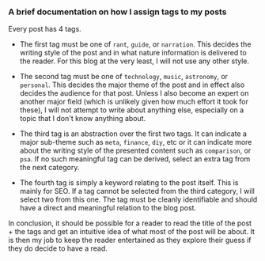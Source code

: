 ### A brief documentation on how I assign tags to my posts

Every post has 4 tags.

-   The first tag must be one of `rant`, `guide`, or `narration`. This decides the writing style of the post and in what nature information is delivered to the reader. For this blog at the very least, I will not use any other style.

-   The second tag must be one of `technology`, `music`, `astronomy`, or `personal`. This decides the major theme of the post and in effect also decides the audience for that post. Unless I also become an expert on another major field (which is unlikely given how much effort it took for these), I will not attempt to write about anything else, especially on a topic that I don't know anything about.

-   The third tag is an abstraction over the first two tags. It can indicate a major sub-theme such as `meta`, `finance`, `diy`, etc or it can indicate more about the writing style of the presented content such as `comparison`, or `psa`. If no such meaningful tag can be derived, select an extra tag from the next category.

-   The fourth tag is simply a keyword relating to the post itself. This is mainly for SEO. If a tag cannot be selected from the third category, I will select two from this one. The tag must be cleanly identifiable and should have a direct and meaningful relation to the blog post.

In conclusion, it should be possible for a reader to read the title of the post + the tags and get an intuitive idea of what most of the post will be about. It is then my job to keep the reader entertained as they explore their guess if they do decide to have a read.
